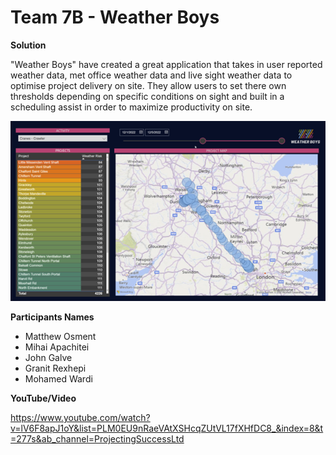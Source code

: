 # Team 7B - Weather Boys
**Solution**

"Weather Boys" have created a great application that takes in user reported weather data, met office weather data and live sight weather data to optimise project delivery on site. They allow users to set there own thresholds depending on specific conditions on sight and built in a scheduling assist in order to maximize productivity on site.

![alt text](https://github.com/Projecting-Success-Solutions-Portal/Hack-17/blob/main/Challenge%207/Team%207B%20Weather%20Boys/Team%207B%20Cover%20Image.png?raw=true)

**Participants Names**

- Matthew Osment
- Mihai Apachitei
- John Galve
- Granit Rexhepi
- Mohamed Wardi

**YouTube/Video**

https://www.youtube.com/watch?v=lV6F8apJ1oY&list=PLM0EU9nRaeVAtXSHcqZUtVL17fXHfDC8_&index=8&t=277s&ab_channel=ProjectingSuccessLtd
